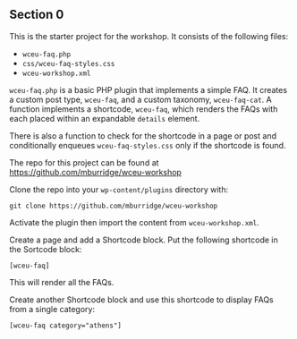 ## Section 0

This is the starter project for the workshop. It consists of the following files:

- `wceu-faq.php`
- `css/wceu-faq-styles.css`
- `wceu-workshop.xml`

`wceu-faq.php` is a basic PHP plugin that implements a simple FAQ. It creates a custom post type, `wceu-faq`, and a custom taxonomy, `wceu-faq-cat`.  A function implements a shortcode, `wceu-faq`, which renders the FAQs with each placed within an expandable `details` element.

There is also a function to check for the shortcode in a page or post and conditionally enqueues `wceu-faq-styles.css` only if the shortcode is found.

The repo for this project can be found at https://github.com/mburridge/wceu-workshop

Clone the repo into your `wp-content/plugins` directory with:

```
git clone https://github.com/mburridge/wceu-workshop
```

Activate the plugin then import the content from `wceu-workshop.xml`.

Create a page and add a Shortcode block. Put the following shortcode in the Sortcode block:

`[wceu-faq]`

This will render all the FAQs.

Create another Shortcode block and use this shortcode to display FAQs from a single category:

`[wceu-faq category="athens"]`
